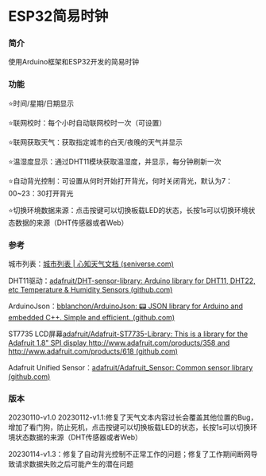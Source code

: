 # ESP32简易时钟

### 简介

使用Arduino框架和ESP32开发的简易时钟

### 功能

⭐时间/星期/日期显示

⭐联网校时：每个小时自动联网校时一次（可设置）

⭐联网获取天气：获取指定城市的白天/夜晚的天气并显示

⭐温湿度显示：通过DHT11模块获取温湿度，并显示，每分钟刷新一次

⭐自动背光控制：可设置从何时开始打开背光，何时关闭背光，默认为7：00~23：30打开背光

⭐切换环境数据来源：点击按键可以切换板载LED的状态，长按1s可以切换环境状态数据的来源（DHT传感器或者Web）

### 参考

城市列表：[城市列表 | 心知天气文档 (seniverse.com)](https://docs.seniverse.com/product/data/city.html)

DHT11驱动：[adafruit/DHT-sensor-library: Arduino library for DHT11, DHT22, etc Temperature & Humidity Sensors (github.com)](https://github.com/adafruit/DHT-sensor-library)

ArduinoJson：[bblanchon/ArduinoJson: 📟 JSON library for Arduino and embedded C++. Simple and efficient. (github.com)](https://github.com/bblanchon/ArduinoJson)

ST7735 LCD屏幕[adafruit/Adafruit-ST7735-Library: This is a library for the Adafruit 1.8" SPI display http://www.adafruit.com/products/358 and http://www.adafruit.com/products/618 (github.com)](https://github.com/adafruit/Adafruit-ST7735-Library)

Adafruit Unified Sensor：[adafruit/Adafruit_Sensor: Common sensor library (github.com)](https://github.com/adafruit/Adafruit_Sensor)

### 版本

20230110-v1.0
20230112-v1.1:修复了天气文本内容过长会覆盖其他位置的Bug，增加了看门狗，防止死机，点击按键可以切换板载LED的状态，长按1s可以切换环境状态数据的来源（DHT传感器或者Web）

20230114-v1.3：修复了自动背光控制不正常工作的问题；修复了工作期间断网导致请求数据失败之后可能产生的潜在问题
